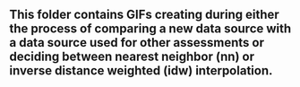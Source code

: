 ## This folder contains GIFs creating during either the process of comparing a new data source with a data source used for other assessments or deciding between nearest neighbor (nn) or inverse distance weighted (idw) interpolation.
